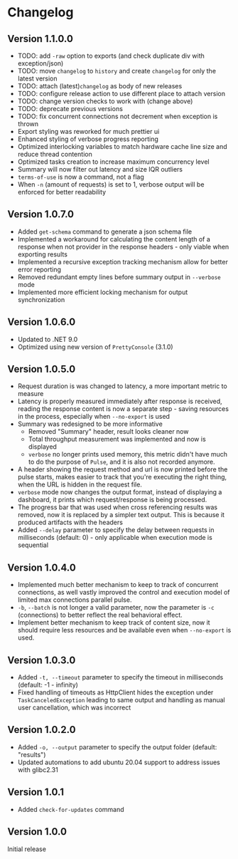 # Changelog

## Version 1.1.0.0

- TODO: add `-raw` option to exports (and check duplicate div with exception/json)
- TODO: move `changelog` to `history` and create `changelog` for only the latest version
- TODO: attach (latest)`changelog` as body of new releases
- TODO: configure release action to use different place to attach version
- TODO: change version checks to work with (change above)
- TODO: deprecate previous versions
- TODO: fix concurrent connections not decrement when exception is thrown
- Export styling was reworked for much prettier ui
- Enhanced styling of verbose progress reporting
- Optimized interlocking variables to match hardware cache line size and reduce thread contention
- Optimized tasks creation to increase maximum concurrency level
- Summary will now filter out latency and size IQR outliers
- `terms-of-use` is now a command, not a flag
- When `-n` (amount of requests) is set to 1, verbose output will be enforced for better readability

## Version 1.0.7.0

- Added `get-schema` command to generate a json schema file
- Implemented a workaround for calculating the content length of a response when not provider in the response headers - only viable when exporting results
- Implemented a recursive exception tracking mechanism allow for better error reporting
- Removed redundant empty lines before summary output in `--verbose` mode
- Implemented more efficient locking mechanism for output synchronization

## Version 1.0.6.0

- Updated to .NET 9.0
- Optimized using new version of `PrettyConsole` (3.1.0)

## Version 1.0.5.0

- Request duration is was changed to latency, a more important metric to measure
- Latency is properly measured immediately after response is received, reading the response content is now a separate step - saving resources in the process, especially when `--no-export` is used
- Summary was redesigned to be more informative
  - Removed "Summary" header, result looks cleaner now
  - Total throughput measurement was implemented and now is displayed
  - `verbose` no longer prints used memory, this metric didn't have much to do the purpose of `Pulse`, and it is also not recorded anymore.
- A header showing the request method and url is now printed before the pulse starts, makes easier to track that you're executing the right thing, when the URL is hidden in the request file.
- `verbose` mode now changes the output format, instead of displaying a dashboard, it prints which request/response is being processed.
- The progress bar that was used when cross referencing results was removed, now it is replaced by a simpler text output. This is because it produced artifacts with the headers
- Added `--delay` parameter to specify the delay between requests in milliseconds (default: 0) - only applicable when execution mode is sequential

## Version 1.0.4.0

- Implemented much better mechanism to keep to track of concurrent connections, as well vastly improved the control and execution model of limited max connections parallel pulse.
- `-b`, `--batch` is not longer a valid parameter, now the parameter is `-c` (connections) to better reflect the real behavioral effect.
- Implement better mechanism to keep track of content size, now it should require less resources and be available even when `--no-export` is used.

## Version 1.0.3.0

- Added `-t, --timeout` parameter to specify the timeout in milliseconds (default: -1 - infinity)
- Fixed handling of timeouts as HttpClient hides the exception under `TaskCanceledException` leading to same output and handling as manual user cancellation, which was incorrect

## Version 1.0.2.0

- Added `-o, --output` parameter to specify the output folder (default: "results")
- Updated automations to add ubuntu 20.04 support to address issues with glibc2.31

## Version 1.0.1

- Added `check-for-updates` command

## Version 1.0.0

Initial release
